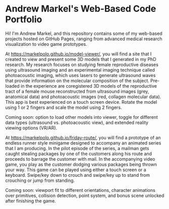 # Andrew Markel's Web-Based Code Portfolio

Hi! I'm Andrew Markel, and this repository contains some of my web-based projects hosted on GitHub Pages, ranging from advanced medical research visualization to video game prototypes.

At https://markelpolo.github.io/model-viewer/, you will find a site that I created to view and present some 3D models that I generated in my PhD research. My research focuses on studying female reproductive diseases using ultrasound imaging and an experimental imaging technique called photoacoustic imaging, which uses lasers to generate ultrasound waves that provide information on the molecular composition of the subject. Pre-loaded in the experience are coregistered 3D models of the reproductive tract of a female mouse reconstructed from ultrasound images (grey, anatomical data) and photoacoustic images (red, collagen molecular data). This app is best experienced on a touch screen device. Rotate the model using 1 or 2 fingers and scale the model using 2 fingers. 

Coming soon: option to load other models into viewer, toggle for different data types (ultrasound vs. photoacoustic view), and extended reality viewing options (VR/AR).

At https://markelpolo.github.io/friday-route/, you will find a prototype of an endless runner style minigame designed to accompany an animated series that I am producing. In the pilot episode of the series, a mailman gets caught stealing packages by one of the customers along his route and proceeds to barrage the customer with mail. In the accompanying video game, you play as the customer dodging various packages being thrown your way. This game can be played using either a touch screen or a keyboard. Swipe/key down to crouch and swipe/key up to stand from crouching or jump from standing. 

Coming soon: viewport fit to different orientations, character animations over primitives, collision detection, point system, and bonus scene unlocked after finishing the game.


